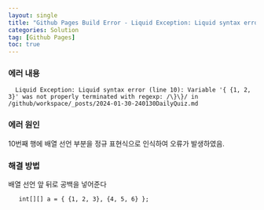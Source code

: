 ```yaml
---
layout: single
title: "Github Pages Build Error - Liquid Exception: Liquid syntax error"
categories: Solution
tag: [Github Pages]
toc: true
---
```


### 에러 내용
```
  Liquid Exception: Liquid syntax error (line 10): Variable '{ {1, 2, 3}' was not properly terminated with regexp: /\}\}/ in /github/workspace/_posts/2024-01-30-240130DailyQuiz.md
```

### 에러 원인
 10번째 행에 배열 선언 부분을 정규 표현식으로 인식하여 오류가 발생하였음.
 
### 해결 방법
 배열 선언 앞 뒤로 공백을 넣어준다
 ```
    int[][] a = { {1, 2, 3}, {4, 5, 6} };
 ```